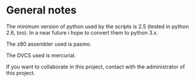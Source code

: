 # General notes #

The minimum version of python used by the scripts is 2.5 (tested in python 2.6, too). In a near future i hope to convert them to python 3.x.

The z80 assembler used is pasmo.

The DVCS used is mercurial.

If you want to collaborate in this project, contact with the administrator of this project.